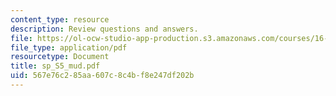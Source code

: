 ```yaml
---
content_type: resource
description: Review questions and answers.
file: https://ol-ocw-studio-app-production.s3.amazonaws.com/courses/16-01-unified-engineering-i-ii-iii-iv-fall-2005-spring-2006/567e76c285aa607c8c4bf8e247df202b_sp_S5_mud.pdf
file_type: application/pdf
resourcetype: Document
title: sp_S5_mud.pdf
uid: 567e76c2-85aa-607c-8c4b-f8e247df202b
---
```

